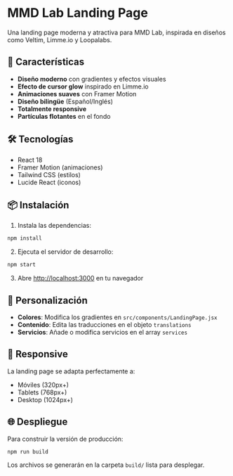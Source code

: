 # MMD Lab Landing Page

Una landing page moderna y atractiva para MMD Lab, inspirada en diseños como Veltim, Limme.io y Loopalabs.

## 🚀 Características

- **Diseño moderno** con gradientes y efectos visuales
- **Efecto de cursor glow** inspirado en Limme.io
- **Animaciones suaves** con Framer Motion
- **Diseño bilingüe** (Español/Inglés)
- **Totalmente responsive**
- **Partículas flotantes** en el fondo

## 🛠️ Tecnologías

- React 18
- Framer Motion (animaciones)
- Tailwind CSS (estilos)
- Lucide React (iconos)

## 📦 Instalación

1. Instala las dependencias:
```bash
npm install
```

2. Ejecuta el servidor de desarrollo:
```bash
npm start
```

3. Abre [http://localhost:3000](http://localhost:3000) en tu navegador

## 🎨 Personalización

- **Colores**: Modifica los gradientes en `src/components/LandingPage.jsx`
- **Contenido**: Edita las traducciones en el objeto `translations`
- **Servicios**: Añade o modifica servicios en el array `services`

## 📱 Responsive

La landing page se adapta perfectamente a:
- Móviles (320px+)
- Tablets (768px+)
- Desktop (1024px+)

## 🌐 Despliegue

Para construir la versión de producción:
```bash
npm run build
```

Los archivos se generarán en la carpeta `build/` lista para desplegar. 